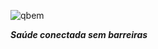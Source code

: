 ![qbem](https://images.squarespace-cdn.com/content/v1/6298b052e407667e7e44c2ed/a18a81dc-1e18-45e8-a750-e5c0d2c0603e/Logo-QBem.png?format=300w)

***Saúde conectada sem barreiras***
